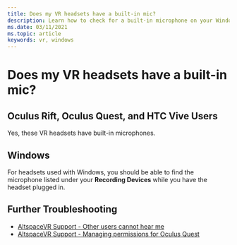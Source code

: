 ```yaml
---
title: Does my VR headsets have a built-in mic?
description: Learn how to check for a built-in microphone on your Windows Mixed Reality, Oculus Rift, Oculus Quest, or HTC Vive headset.
ms.date: 03/11/2021
ms.topic: article
keywords: vr, windows
---
```


# Does my VR headsets have a built-in mic?

## Oculus Rift, Oculus Quest, and HTC Vive Users

Yes, these VR headsets have built-in microphones.

## Windows

For headsets used with Windows, you should be able to find the microphone listed under your **Recording Devices** while you have the headset plugged in.

## Further Troubleshooting

* [AltspaceVR Support - Other users cannot hear me](other-users-cant-hear-me.md)
* [AltspaceVR Support - Managing permissions for Oculus Quest](../getting-started/oculus-controls.md#managing-permissions)